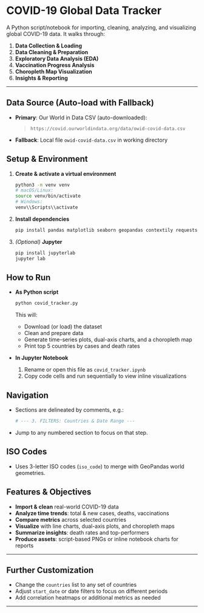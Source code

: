 # COVID-19 Global Data Tracker

A Python script/notebook for importing, cleaning, analyzing, and visualizing global COVID-19 data. It walks through:

1. **Data Collection & Loading**
2. **Data Cleaning & Preparation**
3. **Exploratory Data Analysis (EDA)**
4. **Vaccination Progress Analysis**
5. **Choropleth Map Visualization**
6. **Insights & Reporting**

---

##  Data Source (Auto-load with Fallback)

* **Primary**: Our World in Data CSV (auto-downloaded):

  > `https://covid.ourworldindata.org/data/owid-covid-data.csv`

* **Fallback**: Local file `owid-covid-data.csv` in working directory

## Setup & Environment

1. **Create & activate a virtual environment**

   ```bash
   python3 -m venv venv
   # macOS/Linux:
   source venv/bin/activate
   # Windows:
   venv\\Scripts\\activate
   ```
2. **Install dependencies**

   ```bash
   pip install pandas matplotlib seaborn geopandas contextily requests
   ```
3. *(Optional)* **Jupyter**

   ```bash
   pip install jupyterlab
   jupyter lab
   ```

##  How to Run

* **As Python script**

  ```bash
  python covid_tracker.py
  ```

  This will:

  * Download (or load) the dataset
  * Clean and prepare data
  * Generate time-series plots, dual-axis charts, and a choropleth map
  * Print top 5 countries by cases and death rates

* **In Jupyter Notebook**

  1. Rename or open this file as `covid_tracker.ipynb`
  2. Copy code cells and run sequentially to view inline visualizations

##  Navigation

* Sections are delineated by comments, e.g.:

  ```python
  # --- 3. FILTERS: Countries & Date Range ---
  ```
* Jump to any numbered section to focus on that step.

##  ISO Codes

* Uses 3-letter ISO codes (`iso_code`) to merge with GeoPandas world geometries.

##  Features & Objectives

* **Import & clean** real-world COVID-19 data
* **Analyze time trends**: total & new cases, deaths, vaccinations
* **Compare metrics** across selected countries
* **Visualize** with line charts, dual-axis plots, and choropleth maps
* **Summarize insights**: death rates and top-performers
* **Produce assets**: script-based PNGs or inline notebook charts for reports

---

##  Further Customization

* Change the `countries` list to any set of countries
* Adjust `start_date` or date filters to focus on different periods
* Add correlation heatmaps or additional metrics as needed

---

